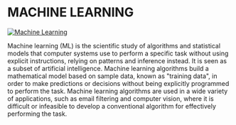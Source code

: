 #  MACHINE LEARNING 

[![Machine Learning](https://tse2.mm.bing.net/th?id=OIP.cG6U1qstYDijh9bPL42e-QHaEo&pid=Api&P=0&w=281&h=176 "Machine Learning")](https://tse2.mm.bing.net/th?id=OIP.cG6U1qstYDijh9bPL42e-QHaEo&pid=Api&P=0&w=281&h=176 "Machine Learning")

Machine learning (ML) is the scientific study of algorithms and statistical models that computer systems use to perform a specific task without using explicit instructions, relying on patterns and inference instead. It is seen as a subset of artificial intelligence. Machine learning algorithms build a mathematical model based on sample data, known as "training data", in order to make predictions or decisions without being explicitly programmed to perform the task. Machine learning algorithms are used in a wide variety of applications, such as email filtering and computer vision, where it is difficult or infeasible to develop a conventional algorithm for effectively performing the task.


